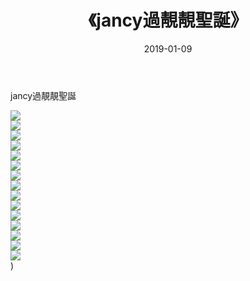 ﻿---
layout: post
title:  《jancy過靚靚聖誕》
date:   2019-01-09
img: http://img.660000.xyz/Sharelink/唯美/2019/jancy過靚靚聖誕/000.jpg
categories: [美女, 清纯, 唯美]
---

jancy過靚靚聖誕

  ![](http://img.660000.xyz/Sharelink/唯美/2019/jancy過靚靚聖誕/001.jpg) <br> ![](http://img.660000.xyz/Sharelink/唯美/2019/jancy過靚靚聖誕/002.jpg) <br> ![](http://img.660000.xyz/Sharelink/唯美/2019/jancy過靚靚聖誕/003.jpg) <br> ![](http://img.660000.xyz/Sharelink/唯美/2019/jancy過靚靚聖誕/004.jpg) <br> ![](http://img.660000.xyz/Sharelink/唯美/2019/jancy過靚靚聖誕/005.jpg) <br> ![](http://img.660000.xyz/Sharelink/唯美/2019/jancy過靚靚聖誕/006.jpg) <br> ![](http://img.660000.xyz/Sharelink/唯美/2019/jancy過靚靚聖誕/007.jpg) <br> ![](http://img.660000.xyz/Sharelink/唯美/2019/jancy過靚靚聖誕/008.jpg) <br> ![](http://img.660000.xyz/Sharelink/唯美/2019/jancy過靚靚聖誕/009.jpg) <br> ![](http://img.660000.xyz/Sharelink/唯美/2019/jancy過靚靚聖誕/010.jpg) <br> ![](http://img.660000.xyz/Sharelink/唯美/2019/jancy過靚靚聖誕/011.jpg) <br> ![](http://img.660000.xyz/Sharelink/唯美/2019/jancy過靚靚聖誕/012.jpg) <br> ![](http://img.660000.xyz/Sharelink/唯美/2019/jancy過靚靚聖誕/013.jpg) <br> ![](http://img.660000.xyz/Sharelink/唯美/2019/jancy過靚靚聖誕/014.jpg) <br> ![](http://img.660000.xyz/Sharelink/唯美/2019/jancy過靚靚聖誕/015.jpg) <br>) <br>